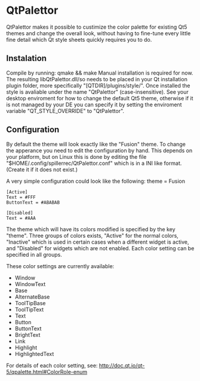 # QtPalettor
QtPalettor makes it possible to custimize the color palette for existing Qt5 themes and change the overall look, without having to fine-tune every little fine detail which Qt style sheets quickly requires you to do.

## Instalation
Compile by running: qmake && make
Manual installation is required for now. The resulting libQtPalettor.dll/so needs to be placed in your Qt installation plugin folder, more specifically "[QTDIR]/plugins/style/".
Once installed the style is avaliable under the name "QtPalettor" (case-insensitive). See your desktop enviroment for how to change the default Qt5 theme, otherwise if it is not managed by your DE you can specify it by setting the enviroment variable "QT_STYLE_OVERRIDE" to "QtPalettor".

## Configuration
By default the theme will look exactly like the "Fusion" theme. To change the apperance you need to edit the configuration by hand. This depends on your platform, but on Linux this is done by editing the file "$HOME/.config/spillerrec/QtPalettor.conf" which is in a INI like format. (Create it if it does not exist.)

A very simple configuration could look like the following:
    theme = Fusion
    
    [Active]
    Text = #FFF
    ButtonText = #ABABAB
    
    [Disabled]
    Text = #AAA

The theme which will have its colors modified is specified by the key "theme".
Three groups of colors exists, "Active" for the normal colors, "Inactive" which is used in certain cases when a different widget is active, and "Disabled" for widgets which are not enabled. Each color setting can be specified in all groups.

These color settings are currently available:
- Window
- WindowText
- Base
- AlternateBase
- ToolTipBase
- ToolTipText
- Text
- Button
- ButtonText
- BrightText
- Link
- Highlight
- HighlightedText

For details of each color setting, see: http://doc.qt.io/qt-5/qpalette.html#ColorRole-enum